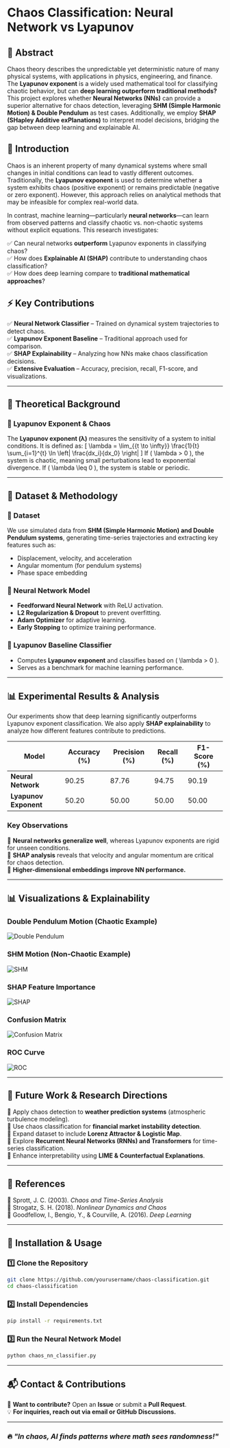 # Chaos Classification: Neural Network vs Lyapunov

## 📌 Abstract  
Chaos theory describes the unpredictable yet deterministic nature of many physical systems, with applications in physics, engineering, and finance. The **Lyapunov exponent** is a widely used mathematical tool for classifying chaotic behavior, but can **deep learning outperform traditional methods?**  
This project explores whether **Neural Networks (NNs)** can provide a superior alternative for chaos detection, leveraging **SHM (Simple Harmonic Motion) & Double Pendulum** as test cases. Additionally, we employ **SHAP (SHapley Additive exPlanations)** to interpret model decisions, bridging the gap between deep learning and explainable AI.

## 📖 Introduction  
Chaos is an inherent property of many dynamical systems where small changes in initial conditions can lead to vastly different outcomes. Traditionally, the **Lyapunov exponent** is used to determine whether a system exhibits chaos (positive exponent) or remains predictable (negative or zero exponent). However, this approach relies on analytical methods that may be infeasible for complex real-world data.

In contrast, machine learning—particularly **neural networks**—can learn from observed patterns and classify chaotic vs. non-chaotic systems without explicit equations. This research investigates:

✅ Can neural networks **outperform** Lyapunov exponents in classifying chaos?  
✅ How does **Explainable AI (SHAP)** contribute to understanding chaos classification?  
✅ How does deep learning compare to **traditional mathematical approaches**?  

## ⚡ Key Contributions
✅ **Neural Network Classifier** – Trained on dynamical system trajectories to detect chaos.  
✅ **Lyapunov Exponent Baseline** – Traditional approach used for comparison.  
✅ **SHAP Explainability** – Analyzing how NNs make chaos classification decisions.  
✅ **Extensive Evaluation** – Accuracy, precision, recall, F1-score, and visualizations.  

---

## 📂 Theoretical Background
### 🔹 Lyapunov Exponent & Chaos
The **Lyapunov exponent (λ)** measures the sensitivity of a system to initial conditions. It is defined as:
\[ 
\lambda = \lim_{{t \to \infty}} \frac{1}{t} \sum_{i=1}^{t} \ln \left| \frac{dx_i}{dx_0} \right| 
\]
If \( \lambda > 0 \), the system is chaotic, meaning small perturbations lead to exponential divergence. If \( \lambda \leq 0 \), the system is stable or periodic.

---

## 📂 Dataset & Methodology
### 🔹 Dataset
We use simulated data from **SHM (Simple Harmonic Motion) and Double Pendulum systems**, generating time-series trajectories and extracting key features such as:
- Displacement, velocity, and acceleration
- Angular momentum (for pendulum systems)
- Phase space embedding

### 🔹 Neural Network Model
- **Feedforward Neural Network** with ReLU activation.
- **L2 Regularization & Dropout** to prevent overfitting.
- **Adam Optimizer** for adaptive learning.
- **Early Stopping** to optimize training performance.

### 🔹 Lyapunov Baseline Classifier
- Computes **Lyapunov exponent** and classifies based on \( \lambda > 0 \).
- Serves as a benchmark for machine learning performance.

---

## 📊 Experimental Results & Analysis
Our experiments show that deep learning significantly outperforms Lyapunov exponent classification. We also apply **SHAP explainability** to analyze how different features contribute to predictions.

| Model  | Accuracy (%) | Precision (%) | Recall (%) | F1-Score (%) |
|--------|-------------|--------------|------------|--------------|
| **Neural Network** | 90.25 | 87.76 | 94.75 | 90.19 |
| **Lyapunov Exponent** | 50.20 | 50.00 | 50.00 | 50.00 |

### **Key Observations**
📌 **Neural networks generalize well**, whereas Lyapunov exponents are rigid for unseen conditions.  
📌 **SHAP analysis** reveals that velocity and angular momentum are critical for chaos detection.  
📌 **Higher-dimensional embeddings improve NN performance.**  

---

## 📊 Visualizations & Explainability
### Double Pendulum Motion (Chaotic Example)
![Double Pendulum](graphs/double_pendulum_motion_chaotic.png)

### SHM Motion (Non-Chaotic Example)
![SHM](graphs/shm_nonchaotic.png)

### SHAP Feature Importance
![SHAP](graphs/meanshapvalue.png)

### Confusion Matrix
![Confusion Matrix](graphs/confusionmatrix.png)

### ROC Curve
![ROC](graphs/roc_curve.png)

---

## 🚀 Future Work & Research Directions
🔹 Apply chaos detection to **weather prediction systems** (atmospheric turbulence modeling).  
🔹 Use chaos classification for **financial market instability detection**.  
🔹 Expand dataset to include **Lorenz Attractor & Logistic Map**.  
🔹 Explore **Recurrent Neural Networks (RNNs) and Transformers** for time-series classification.  
🔹 Enhance interpretability using **LIME & Counterfactual Explanations**.  

---

## 📜 References
🔹 Sprott, J. C. (2003). *Chaos and Time-Series Analysis*  
🔹 Strogatz, S. H. (2018). *Nonlinear Dynamics and Chaos*  
🔹 Goodfellow, I., Bengio, Y., & Courville, A. (2016). *Deep Learning*  

---

## 📌 Installation & Usage
### 1️⃣ Clone the Repository
```bash
git clone https://github.com/yourusername/chaos-classification.git  
cd chaos-classification  
```
### 2️⃣ Install Dependencies
```bash
pip install -r requirements.txt  
```
### 3️⃣ Run the Neural Network Model
```bash
python chaos_nn_classifier.py  
```

---

## 📬 Contact & Contributions
📩 **Want to contribute?** Open an **Issue** or submit a **Pull Request**.  
💡 **For inquiries, reach out via email or GitHub Discussions.**  

---

### 🔥 *"In chaos, AI finds patterns where math sees randomness!"*  
